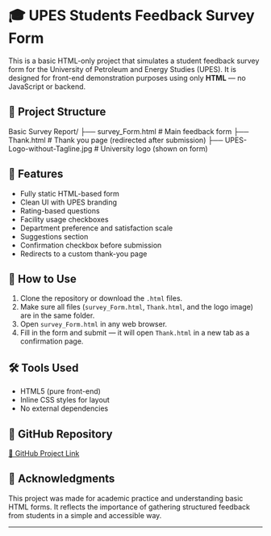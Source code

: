 # 🎓 UPES Students Feedback Survey Form

This is a basic HTML-only project that simulates a student feedback survey form for the University of Petroleum and Energy Studies (UPES). It is designed for front-end demonstration purposes using only **HTML** — no JavaScript or backend.

## 📁 Project Structure
  Basic Survey Report/
  ├── survey_Form.html # Main feedback form
  ├── Thank.html # Thank you page (redirected after submission)
  ├── UPES-Logo-without-Tagline.jpg # University logo (shown on form)

## 📝 Features

- Fully static HTML-based form
- Clean UI with UPES branding
- Rating-based questions
- Facility usage checkboxes
- Department preference and satisfaction scale
- Suggestions section
- Confirmation checkbox before submission
- Redirects to a custom thank-you page

## 🚀 How to Use

1. Clone the repository or download the `.html` files.
2. Make sure all files (`survey_Form.html`, `Thank.html`, and the logo image) are in the same folder.
3. Open `survey_Form.html` in any web browser.
4. Fill in the form and submit — it will open `Thank.html` in a new tab as a confirmation page.

## 🛠️ Tools Used

- HTML5 (pure front-end)
- Inline CSS styles for layout
- No external dependencies

## 📂 GitHub Repository

[🔗 GitHub Project Link](https://github.com/Siddharth-UPES/Smaller-Projects/tree/main/Basic%20Survey%20Report)

## 🙏 Acknowledgments

This project was made for academic practice and understanding basic HTML forms. It reflects the importance of gathering structured feedback from students in a simple and accessible way.

---


